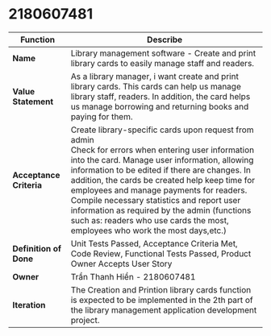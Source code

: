 # 2180607481

| **Function**                      | **Describe** |
|-----------------------------------|-----------------------------------------|
| **Name**                          | Library management software - Create and print library cards to easily manage staff and readers.
| **Value Statement**               | As a library manager, i want create and print library cards. This cards can help us manage library staff, readers. In addition, the card helps us manage borrowing and returning books and paying for them.
| **Acceptance Criteria**           |  Create library-specific cards upon request from admin <br>Check for errors when entering user information into the card. Manage user information, allowing information to be edited if there are changes. In addition, the cards be created help keep time for employees and manage payments for readers. Compile necessary statistics and report user information as required by the admin (functions such as: readers who use cards the most, employees who work the most days,etc.) |
| **Definition of Done**            | Unit Tests Passed, Acceptance Criteria Met, Code Review, Functional Tests Passed, Product Owner Accepts User Story|
| **Owner**                         | Trần Thanh Hiền - 2180607481 |
| **Iteration**                     | The Creation and Printion library cards function is expected to be implemented in the 2th part of the library management application development project. |

